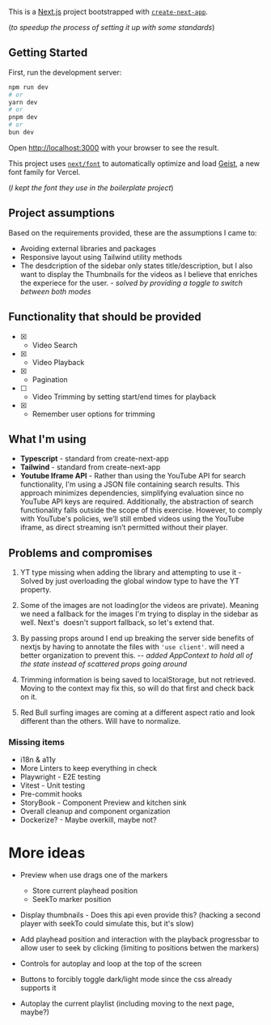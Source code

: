 This is a [Next.js](https://nextjs.org) project bootstrapped with [`create-next-app`](https://nextjs.org/docs/app/api-reference/cli/create-next-app).

(_to speedup the process of setting it up with some standards_)

## Getting Started

First, run the development server:

```bash
npm run dev
# or
yarn dev
# or
pnpm dev
# or
bun dev
```

Open [http://localhost:3000](http://localhost:3000) with your browser to see the result.

This project uses [`next/font`](https://nextjs.org/docs/app/building-your-application/optimizing/fonts) to automatically optimize and load [Geist](https://vercel.com/font), a new font family for Vercel.

(_I kept the font they use in the boilerplate project_)

## Project assumptions

Based on the requirements provided, these are the assumptions I came to:

- Avoiding external libraries and packages
- Responsive layout using Tailwind utility methods
- The desdcription of the sidebar only states title/description, but I also want to display the Thumbnails for the videos as I believe that enriches the experiece for the user. - _solved by providing a toggle to switch between both modes_

## Functionality that should be provided

- [x] - Video Search
- [x] - Video Playback
- [x] - Pagination
- [ ] - Video Trimming by setting start/end times for playback
- [x] - Remember user options for trimming

## What I'm using

- **Typescript** - standard from create-next-app
- **Tailwind** - standard from create-next-app
- **Youtube Iframe API** - Rather than using the YouTube API for search functionality, I'm using a JSON file containing search results. This approach minimizes dependencies, simplifying evaluation since no YouTube API keys are required. Additionally, the abstraction of search functionality falls outside the scope of this exercise. However, to comply with YouTube's policies, we’ll still embed videos using the YouTube iframe, as direct streaming isn’t permitted without their player.

## Problems and compromises

1. YT type missing when adding the library and attempting to use it - Solved by just overloading the global window type to have the YT property.

2. Some of the images are not loading(or the videos are private). Meaning we need a fallback for the images I'm trying to display in the sidebar as well. Next's <Image/> doesn't support fallback, so let's extend that.

3. By passing props around I end up breaking the server side benefits of nextjs by having to annotate the files with `'use client'`. will need a better organization to prevent this. -- _added AppContext to hold all of the state instead of scattered props going around_

4. Trimming information is being saved to localStorage, but not retrieved. Moving to the context may fix this, so will do that first and check back on it.

5. Red Bull surfing images are coming at a different aspect ratio and look different than the others. Will have to normalize.

### Missing items

- i18n & a11y
- More Linters to keep everything in check
- Playwright - E2E testing
- Vitest - Unit testing
- Pre-commit hooks
- StoryBook - Component Preview and kitchen sink
- Overall cleanup and component organization
- Dockerize? - Maybe overkill, maybe not?

# More ideas

- Preview when use drags one of the markers

  - Store current playhead position
  - SeekTo marker position

- Display thumbnails - Does this api even provide this? (hacking a second player with seekTo could simulate this, but it's slow)
- Add playhead position and interaction with the playback progressbar to allow user to seek by clicking (limiting to positions betwen the markers)
- Controls for autoplay and loop at the top of the screen
- Buttons to forcibly toggle dark/light mode since the css already supports it
- Autoplay the current playlist (including moving to the next page, maybe?)
